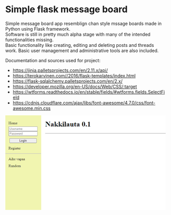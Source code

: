 # Simple flask message board

Simple message board app resemblign chan style mssage boards made in Python using Flask framework.   
Software is still in pretty much alpha stage with many of the intended functionalities missing.   
Basic functionality like creating, editing and deleting posts and threads work. Basic user management and administrative tools are also included.

Documentation and sources used for project:  
* https://jinja.palletsprojects.com/en/2.11.x/api/
* https://terokarvinen.com//2016/flask-templates/index.html
* https://flask-sqlalchemy.palletsprojects.com/en/2.x/
* https://developer.mozilla.org/en-US/docs/Web/CSS/:target
* https://wtforms.readthedocs.io/en/stable/fields/#wtforms.fields.SelectField
* https://cdnjs.cloudflare.com/ajax/libs/font-awesome/4.7.0/css/font-awesome.min.css

![alt text](screenshot.png "Screenshot")

